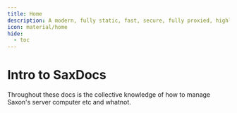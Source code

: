 ```yaml
---
title: Home
description: A modern, fully static, fast, secure, fully proxied, highly customizable application dashboard with integrations for over 100 services and translations into multiple languages.
icon: material/home
hide:
  - toc
---
```

# Intro to SaxDocs

Throughout these docs is the collective knowledge of how to manage Saxon's server computer etc and whatnot.
